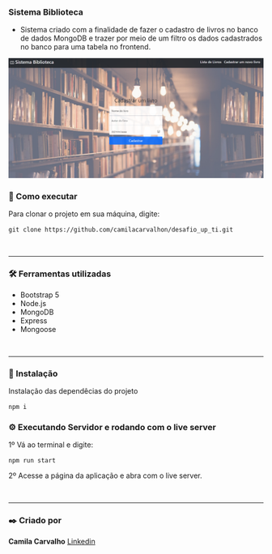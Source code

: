 
### Sistema Biblioteca

* Sistema criado com a finalidade de fazer o cadastro de livros no banco de dados MongoDB e trazer por meio de um filtro os dados cadastrados no banco para uma tabela no frontend.

<div>
    <img  src="src/assets/tela_cadastro.png">
</div>


### :rocket: Como executar
Para clonar o projeto em sua máquina, digite:

```
git clone https://github.com/camilacarvalhon/desafio_up_ti.git
```
<br>
<hr>

### :hammer_and_wrench: Ferramentas utilizadas

<ul>
    <li>Bootstrap 5</li>
    <li>Node.js</li>
    <li>MongoDB</li>
    <li>Express</li>
    <li>Mongoose</li>
</ul>

<br>
<hr>

### :wrench: Instalação

Instalação das dependêcias do projeto

```
npm i
```

### ⚙️ Executando Servidor e rodando com o live server

1º Vá ao terminal e digite:

```
npm run start
```

2º Acesse a página da aplicação e abra com o live server.


<br>
<hr>

### :black_nib: Criado por

**Camila Carvalho**  [Linkedin](https://www.linkedin.com/in/camilacarvalhon/)